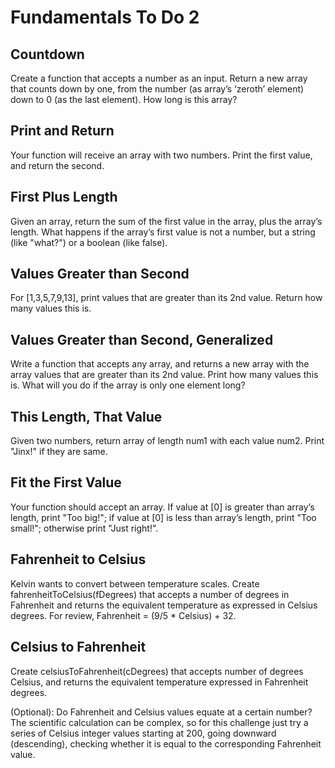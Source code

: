 # Fundamentals To Do 2

## Countdown

Create a function that accepts a number as an input. Return a new array that counts down by one, from the number (as array’s ‘zeroth’ element) down to 0 (as the last element). How long is this array?


## Print and Return

Your function will receive an array with two numbers. Print the first value, and return the second.


## First Plus Length

Given an array, return the sum of the first value in the array, plus the array’s length. What happens if the array’s first value is not a number, but a string (like "what?") or a boolean (like false).


## Values Greater than Second

For [1,3,5,7,9,13], print values that are greater than its 2nd value. Return how many values this is.


## Values Greater than Second, Generalized

Write a function that accepts any array, and returns a new array with the array values that are greater than its 2nd value. Print how many values this is. What will you do if the array is only one element long?


## This Length, That Value

Given two numbers, return array of length num1 with each value num2. Print "Jinx!" if they are same.


## Fit the First Value

Your function should accept an array. If value at [0] is greater than array’s length, print "Too big!"; if value at [0] is less than array’s length, print "Too small!"; otherwise print "Just right!".


## Fahrenheit to Celsius

Kelvin wants to convert between temperature scales. Create fahrenheitToCelsius(fDegrees) that accepts a number of degrees in Fahrenheit and returns the equivalent temperature as expressed in Celsius degrees. For review, Fahrenheit = (9/5 * Celsius) + 32.


## Celsius to Fahrenheit

Create celsiusToFahrenheit(cDegrees) that accepts number of degrees Celsius, and returns the equivalent temperature expressed in Fahrenheit degrees.

(Optional): Do Fahrenheit and Celsius values equate at a certain number? The scientific calculation can be complex, so for this challenge just try a series of Celsius integer values starting at 200, going downward (descending), checking whether it is equal to the corresponding Fahrenheit value. 